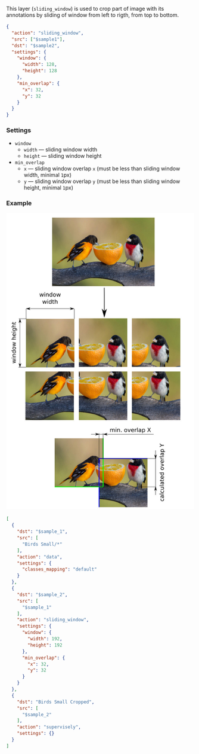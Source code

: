 This layer (`sliding_window`) is used to crop part of image with its annotations by sliding of window from left to rigth, from top to bottom.

```json
{
  "action": "sliding_window",
  "src": ["$sample1"],
  "dst": "$sample2",
  "settings": {
    "window": {
      "width": 128,
      "height": 128
    },
    "min_overlap": {
      "x": 32,
      "y": 32
    }
  }
}
```

### Settings

- `window`
    - `width` — sliding window width
    - `height` — sliding window height
- `min_overlap`
    - `x` — sliding window overlap `x` (must be less than sliding window width, minimal `1`px) 
    - `y` — sliding window overlap `y` (must be less than sliding window height, minimal `1`px)


### Example

![](../../assets/legacy/all_images/birds_sliding_window.jpg)



```json
[
  {
    "dst": "$sample_1",
    "src": [
      "Birds Small/*"
    ],
    "action": "data",
    "settings": {
      "classes_mapping": "default"
    }
  },
  {
    "dst": "$sample_2",
    "src": [
      "$sample_1"
    ],
    "action": "sliding_window",
    "settings": {
      "window": {
        "width": 192,
        "height": 192
      },
      "min_overlap": {
        "x": 32,
        "y": 32
      }
    }
  },
  {
    "dst": "Birds Small Cropped",
    "src": [
      "$sample_2"
    ],
    "action": "supervisely",
    "settings": {}
  }
]
```

